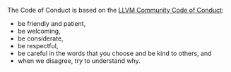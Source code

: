 The Code of Conduct is based on the [LLVM Community Code of Conduct](https://llvm.org/docs/CodeOfConduct.html#when-we-disagree-try-to-understand-why):

- be friendly and patient,
- be welcoming,
- be considerate,
- be respectful,
- be careful in the words that you choose and be kind to others, and
- when we disagree, try to understand why.
